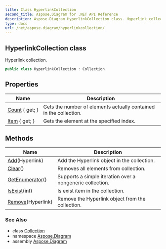 ```yaml
---
title: Class HyperlinkCollection
second_title: Aspose.Diagram for .NET API Reference
description: Aspose.Diagram.HyperlinkCollection class. Hyperlink collection
type: docs
url: /net/aspose.diagram/hyperlinkcollection/
---
```

## HyperlinkCollection class

Hyperlink collection.

```csharp
public class HyperlinkCollection : Collection
```

## Properties

| Name | Description |
| --- | --- |
| [Count](../../aspose.diagram/collection/count/) { get; } | Gets the number of elements actually contained in the collection. |
| [Item](../../aspose.diagram/hyperlinkcollection/item/) { get; } | Gets the element at the specified index. |

## Methods

| Name | Description |
| --- | --- |
| [Add](../../aspose.diagram/hyperlinkcollection/add/)(Hyperlink) | Add the Hyperlink object in the collection. |
| [Clear](../../aspose.diagram/collection/clear/)() | Removes all elements from collection. |
| [GetEnumerator](../../aspose.diagram/collection/getenumerator/)() | Supports a simple iteration over a nongeneric collection. |
| [IsExist](../../aspose.diagram/collection/isexist/)(int) | Is exist item in the collection. |
| [Remove](../../aspose.diagram/hyperlinkcollection/remove/)(Hyperlink) | Remove the Hyperlink object from the collection. |

### See Also

* class [Collection](../collection/)
* namespace [Aspose.Diagram](../../aspose.diagram/)
* assembly [Aspose.Diagram](../../)


